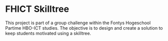 # FHICT Skilltree

This project is part of a group challenge within the Fontys Hogeschool Partime HBO-ICT studies. The objective is to design and create a solution to keep students motivated using a skilltree.